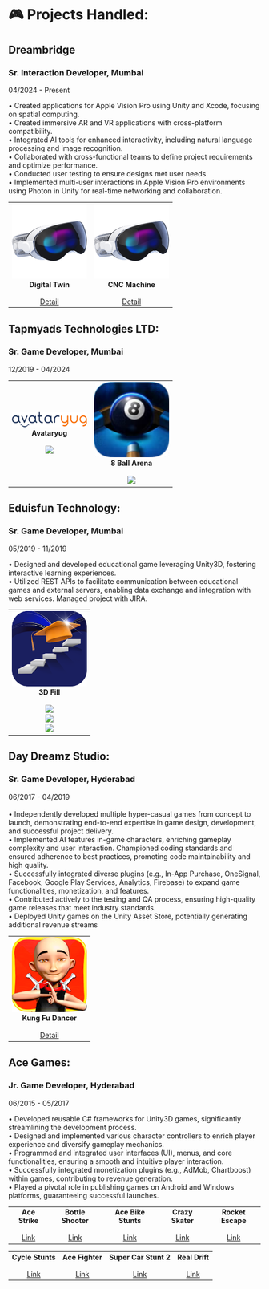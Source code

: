# 🎮 Projects Handled:

## Dreambridge
### Sr. Interaction Developer, Mumbai             <br/>
 04/2024 - Present</br>

• Created applications for Apple Vision Pro using Unity and Xcode, focusing on spatial computing. <br/>
• Created immersive AR and VR applications with cross-platform compatibility. <br/>
• Integrated AI tools for enhanced interactivity, including natural language processing and image recognition. <br/>
• Collaborated with cross-functional teams to define project requirements and optimize performance. <br/>
• Conducted user testing to ensure designs met user needs. <br/>
• Implemented multi-user interactions in Apple Vision Pro environments using Photon in Unity for real-time networking and collaboration. <br/>

<table> <tr> 
<!-- Game 1 -->
<td align="center">
  <img src="https://github.com/saitwalmayur/saitwalmayur/blob/main/icon/applevision.png" width="150"/><br/>
  <strong>Digital Twin</strong><br/><br/>
 <a href="https://www.linkedin.com/posts/tata-consultancy-services-north-america_tcsnycmarathon-runwithtcs-runwithtcsinnyc-ugcPost-7258484777668743169-vD4l/?utm_source=share&utm_medium=member_desktop&rcm=ACoAAAduOT4BroteUiiLGXBzeJpj6T4oXuEQ0VY" target="_blank">Detail</a><br/>
</td>

<td align="center">
  <img src="https://github.com/saitwalmayur/saitwalmayur/blob/main/icon/applevision.png" width="150"/><br/>
  <strong>CNC Machine</strong><br/><br/>
 <a href="https://www.linkedin.com/posts/thapasjoseph_augmentedreality-virtualreality-spatialcomputing-activity-7295082810858524673-hpVv?utm_source=share&utm_medium=member_desktop&rcm=ACoAAAduOT4BroteUiiLGXBzeJpj6T4oXuEQ0VY" target="_blank">Detail</a><br/>
</td>

</tr> 
</table>

## Tapmyads Technologies LTD:
### Sr. Game Developer, Mumbai             <br/>
 12/2019 - 04/2024<br/>     
<table> <tr> 
<!-- Game 1 -->
<td align="center">
  <img src="https://github.com/saitwalmayur/saitwalmayur/blob/main/icon/AYlogo.webp" width="150"/><br/>
  <strong>Avataryug</strong><br/><br/>
  <a href="https://avataryug.com/" target="_blank">
    <img src="https://img.shields.io/badge/Website-000000?style=for-the-badge&logo=google-chrome&logoColor=white"/>
  </a><br/>
</td>
<!-- <td align="center">
  <img src="https://github.com/saitwalmayur/saitwalmayur/blob/main/icon/poolroyale.png" width="150"/><br/>
  <strong>Pool Royale</strong><br/><br/>
  <a href="https://www.gamepix.com/play/3d-fill" target="_blank">
    <img src="https://img.shields.io/badge/Play_Store-3DDC84?style=for-the-badge&logo=google-play&logoColor=white"/>
  </a><br/>
</td> -->
<td align="center">
  <img src="https://github.com/saitwalmayur/saitwalmayur/blob/main/icon/8ballarena.png" width="150"/><br/>
  <strong>8 Ball Arena</strong><br/><br/>
  <a href="https://github.com/saitwalmayur/saitwalmayur/blob/main/TapMyAds/com.ludumart.poolarena_2.3.0.apk" target="_blank">
    <img src="https://img.shields.io/badge/Play_Store-3DDC84?style=for-the-badge&logo=google-play&logoColor=white"/>
  </a><br/>
</td>
</table>

##  Eduisfun Technology:
### Sr. Game Developer, Mumbai             <br/>
 05/2019 - 11/2019<br/>         

• Designed and developed educational game leveraging Unity3D, fostering interactive learning experiences.<br/>
• Utilized REST APIs to facilitate communication between educational games and external servers, enabling data
 exchange and integration with web services. Managed project with JIRA.<br/>
<table> <tr> 
<!-- Game 1 -->
<td align="center">
  <img src="https://github.com/saitwalmayur/saitwalmayur/blob/main/icon/stepapp.webp" width="150"/><br/>
  <strong>3D Fill</strong><br/><br/>
  <a href="https://play.google.com/store/apps/details?id=com.EduIsFun.EduIsFun&pli=1" target="_blank">
    <img src="https://img.shields.io/badge/Play_Store-3DDC84?style=for-the-badge&logo=google-play&logoColor=white"/>
  </a><br/>
  <a href="https://apps.apple.com/in/app/step-gamified-learning/id1457941148" target="_blank">
    <img src="https://img.shields.io/badge/App_Store-0D96F6?style=for-the-badge&logo=app-store&logoColor=white"/>
  </a><br/>
    <a href="https://www.stepapp.ai/" target="_blank">
    <img src="https://img.shields.io/badge/Website-000000?style=for-the-badge&logo=google-chrome&logoColor=white"/>
  </a><br/>
</td>
</table>

## Day Dreamz Studio:
### Sr. Game Developer, Hyderabad             <br/>
06/2017 - 04/2019<br/>    
• Independently developed multiple hyper-casual games from concept to launch, demonstrating end-to-end
 expertise in game design, development, and successful project delivery.<br/>
• Implemented AI features in-game characters, enriching gameplay complexity and user interaction. Championed
 coding standards and ensured adherence to best practices, promoting code maintainability and high quality.<br/>
• Successfully integrated diverse plugins (e.g., In-App Purchase, OneSignal, Facebook, Google Play Services,
 Analytics, Firebase) to expand game functionalities, monetization, and features.<br/>
• Contributed actively to the testing and QA process, ensuring high-quality game releases that meet industry
 standards.<br/>
• Deployed Unity games on the Unity Asset Store, potentially generating additional revenue streams<br/>
<table> <tr> 
<!-- Game 1 -->
<td align="center">
<img src="https://github.com/saitwalmayur/saitwalmayur/blob/main/icon/kungfu.jpg" width="150"/><br/>
  <strong>Kung Fu Dancer</strong><br/><br/>
 <a href="https://github.com/saitwalmayur/saitwalmayur/blob/main/DayDreamStudio/com-daydreamzstudios-kungfudancer.apk" target="_blank">Detail</a><br/>
</td>
</tr> 
</table>

## Ace Games:
### Jr. Game Developer, Hyderabad             <br/>
06/2015 - 05/2017<br/>                                      

• Developed reusable C# frameworks for Unity3D games, significantly streamlining the development process.<br/>
• Designed and implemented various character controllers to enrich player experience and diversify gameplay
 mechanics.<br/>
• Programmed and integrated user interfaces (UI), menus, and core functionalities, ensuring a smooth and
 intuitive player interaction.<br/>
• Successfully integrated monetization plugins (e.g., AdMob, Chartboost) within games, contributing to revenue
 generation.<br/>
• Played a pivotal role in publishing games on Android and Windows platforms, guaranteeing successful launches.<br/>
<table> <tr> 
<!-- Game 1 -->
<td align="center">
  <strong>Ace Strike</strong><br/><br/>
 <a href="https://assetstore.unity.com/packages/templates/ace-strike-68962" target="_blank">Link</a><br/>
</td>
<td align="center">
  <strong>Bottle Shooter</strong><br/><br/>
 <a href="https://assetstore.unity.com/packages/templates/bottle-shooter-89934" target="_blank">Link</a><br/>
</td>
<td align="center">
  <strong>Ace Bike Stunts</strong><br/><br/>
 <a href="https://assetstore.unity.com/packages/templates/ace-bike-stunts-88565" target="_blank">Link</a><br/>
</td>
<td align="center">
  <strong>Crazy Skater</strong><br/><br/>
 <a href="https://assetstore.unity.com/packages/templates/crazy-skater-65511" target="_blank">Link</a><br/>
</td>
<td align="center">
  <strong>Rocket Escape</strong><br/><br/>
 <a href="https://assetstore.unity.com/packages/templates/rocket-escape-78174" target="_blank">Link</a><br/>
</td>
</tr> 
</table>
<table> <tr> 
<td align="center">
  <strong>Cycle Stunts</strong><br/><br/>
 <a href="https://assetstore.unity.com/packages/templates/cycle-stunts-88274" target="_blank">Link</a><br/>
</td>
<td align="center">
  <strong>Ace Fighter</strong><br/><br/>
 <a href="https://assetstore.unity.com/packages/templates/ace-fighter-88101" target="_blank">Link</a><br/>
</td>
<td align="center">
  <strong>Super Car Stunt 2</strong><br/><br/>
 <a href="https://assetstore.unity.com/packages/templates/super-car-stunts-2-75544" target="_blank">Link</a><br/>
</td>
<td align="center">
  <strong>Real Drift</strong><br/><br/>
 <a href="https://assetstore.unity.com/packages/templates/real-drift-56560" target="_blank">Link</a><br/>
</td>
</tr> 
</table>